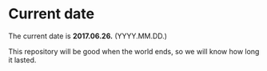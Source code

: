 # Current date

The current date is **2017.06.26.** (YYYY.MM.DD.)

This repository will be good when the world ends, so we will know how long it lasted.